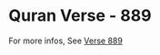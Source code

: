 # Quran Verse - 889 

For more infos, See [Verse 889](https://www.quranbookk.com/quran/search?q=889)